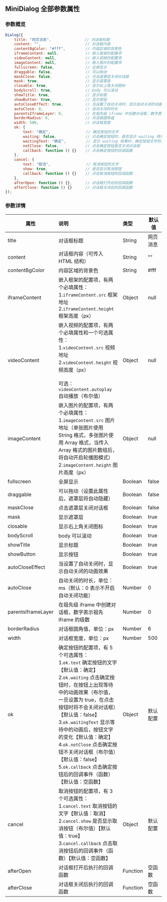 ## MiniDialog 全部参数属性


### 参数概览
```js
Dialog({
    title: "网页消息",               // 对话框标题
    content: "",                    // 对话框内容
    contentBgColor: "#fff",         // 内容区域的背景色
    iframeContent: null,            // 嵌入框架的配置项
    videoContent: null,             // 嵌入视频的配置项
    imageContent: null,             // 嵌入图片的配置项
    fullscreen: false,              // 全屏显示
    draggable: false,               // 可以拖动
    maskClose: false,               // 点击遮罩层关闭对话框
    mask: true,                     // 显示遮罩层
    closable: true,                 // 显示右上角关闭图标
    bodyScroll: true,               // body 可以滚动
    showTitle: true,                // 显示标题
    showButton: true,               // 显示按钮
    autoCloseEffect: true,          // 当设置了自动关闭时，显示自动关闭的动画效果
    autoClose: 0,                   // 自动关闭的时长
    parentsIframeLayer: 0,          // 在祖先级 iframe 中创建对话框，数字表示祖先 iframe 的级数
    borderRadius: 6,                // 对话框圆角值
    width: 500,                     // 对话框宽度
    ok: {
        text: "确定",                // 确定按钮的文字
        waiting: false,             // 点击确定按钮时，是否显示 waiting 效果
        waitingText: "确定",         // 显示 waiting 效果时，确定按钮文字的变化
        notClose: false,            // 点击确定按钮是否关闭对话框
        callback: function () {}    // 点击确定按钮的回调函数
    },
    cancel: {
        text: "取消",                // 取消按钮的文字
        show: true,                 // 是否显示取消按钮
        callback: function () {}    // 点击取消按钮的回调函数
    },
    afterOpen: function () {},      // 对话框打开后的回调函数
    afterClose: function () {}      // 对话框关闭后的回调函数
});
```


### 参数详情
| 属性             | 说明    | 类型 | 默认值 |
| ---------------- | :--------- | :---- | ------ |
| title     | 对话框标题 | String    |   网页消息     |
| content | 对话框内容（可传入 HTML 结构） | String   |   ""     |
| contentBgColor     | 内容区域的背景色  | String    |  #fff      |
| iframeContent               |  嵌入框架的配置项，有两个必填属性：<br>1.`iframeContent.src` 框架地址<br>2.`iframeContent.height` 框架高度（px）|   Object    |    null    |
| videoContent               |  嵌入视频的配置项，有两个必填属性和一个可选属性：<br>1.`videoContent.src` 视频地址<br>2.`videoContent.height` 视频高度（px）    <br><br>可选：<br>`videoContent.autoplay` 自动播放（布尔值）      |   Object    |   null     |
| imageContent                |  嵌入图片的配置项，有两个必填属性：<br>1.`imageContent.src` 图片地址（单张图片使用 String 格式，多张图片使用 Array 格式，当传入 Array 格式的图片数组后，将自动开启轮播图模式）<br>2.`imageContent.height` 图片高度（px）          |   Object    |    null    |
| fullscreen                |  全屏显示          |   Boolean    |   false     |
| draggable                 |   可以拖动（设置此属性后，遮罩层将自动隐藏）         |   Boolean    |     false   |
| maskClose                 |  点击遮罩层关闭对话框          |    Boolean   |    false    |
| mask                |    显示遮罩层        |   Boolean    |   true     |
| closable   | 显示右上角关闭图标   |  Boolean  |true
|  bodyScroll  | body 可以滚动   |  Boolean  |true
| showTitle   | 显示标题   |  Boolean  |true
| showButton   | 显示按钮   |  Boolean  |true
| autoCloseEffect   |  当设置了自动关闭时，显示自动关闭的动画效果  |  Boolean  | true
| autoClose   |  自动关闭的时长，单位：ms（默认：0 表示不开启自动关闭功能）  |  Number  |0
| parentsIframeLayer   |  在祖先级 iframe 中创建对话框，数字表示祖先 iframe 的级数  |  Number  |0
| borderRadius   | 对话框圆角值，单位：px   | Number   |6
| width   | 对话框宽度，单位：px   | Number   |500
|  ok  |  确定按钮的配置项，有 5 个可选属性：<br>1.`ok.text` 确定按钮的文字【默认值：确定】<br>2.`ok.waiting` 点击确定按钮时，在按钮上出现等待中的动画效果（布尔值，一旦设置为 true，在点击按钮时将不会关闭对话框）【默认值：false】<br>3.`ok.waitingText` 显示等待中的动画后，按钮文字的变化【默认值：确定】<br>4.`ok.notClose` 点击确定按钮不关闭对话框（布尔值）【默认值：false】<br>5.`ok.callback` 点击确定按钮后的回调事件（函数）【默认值：空函数】  |  Object  |默认配置
| cancel   |  取消按钮的配置项，有 3 个可选属性：<br>1.`cancel.text` 取消按钮的文字【默认值：取消】<br>2.`cancel.show` 是否显示取消按钮（布尔值）【默认值：true】<br>3.`cancel.callback`  点击取消按钮后的回调事件（函数）【默认值：空函数】  | Object   |默认配置
| afterOpen   | 对话框打开后执行的回调函数  | Function   |空函数
| afterClose   |  对话框关闭后执行的回调函数  |  Function  |空函数
